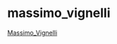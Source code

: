 # massimo_vignelli

[Massimo_Vignelli](https://gemma-ferguson.github.io/massimo_vignelli/massimo_vignelli/vignelli.html)

